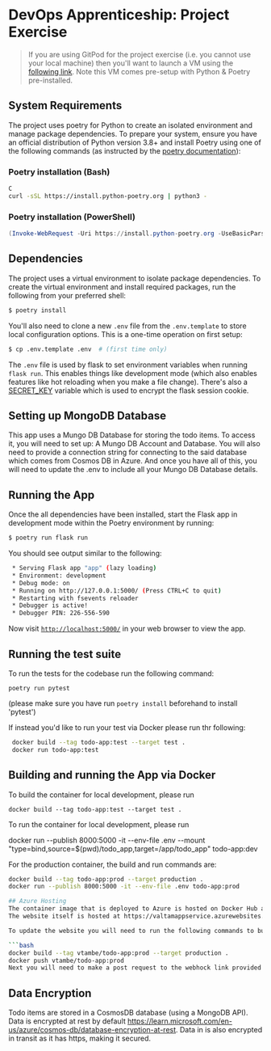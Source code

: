 # DevOps Apprenticeship: Project Exercise

> If you are using GitPod for the project exercise (i.e. you cannot use your local machine) then you'll want to launch a VM using the [following link](https://gitpod.io/#https://github.com/CorndelWithSoftwire/DevOps-Course-Starter). Note this VM comes pre-setup with Python & Poetry pre-installed.

## System Requirements

The project uses poetry for Python to create an isolated environment and manage package dependencies. To prepare your system, ensure you have an official distribution of Python version 3.8+ and install Poetry using one of the following commands (as instructed by the [poetry documentation](https://python-poetry.org/docs/#system-requirements)):

### Poetry installation (Bash)

```bash
C
curl -sSL https://install.python-poetry.org | python3 -
```

### Poetry installation (PowerShell)

```powershell
(Invoke-WebRequest -Uri https://install.python-poetry.org -UseBasicParsing).Content | py -
```

## Dependencies

The project uses a virtual environment to isolate package dependencies. To create the virtual environment and install required packages, run the following from your preferred shell:

```bash
$ poetry install
```

You'll also need to clone a new `.env` file from the `.env.template` to store local configuration options. This is a one-time operation on first setup:

```bash
$ cp .env.template .env  # (first time only)
```

The `.env` file is used by flask to set environment variables when running `flask run`. This enables things like development mode (which also enables features like hot reloading when you make a file change). There's also a [SECRET_KEY](https://flask.palletsprojects.com/en/1.1.x/config/#SECRET_KEY) variable which is used to encrypt the flask session cookie.

## Setting up MongoDB Database
This app uses a Mungo DB Database for storing the todo items.  To access it, you will need to set up:
A Mungo DB Account and Database. You will also need to provide a connection string for connecting to the said  database which comes from Cosmos DB in Azure. And once you have all of this, you will need to update the .env  to include all your Mungo DB  Database details.



## Running the App

Once the all dependencies have been installed, start the Flask app in development mode within the Poetry environment by running:
```bash
$ poetry run flask run
```

You should see output similar to the following:
```bash
 * Serving Flask app "app" (lazy loading)
 * Environment: development
 * Debug mode: on
 * Running on http://127.0.0.1:5000/ (Press CTRL+C to quit)
 * Restarting with fsevents reloader
 * Debugger is active!
 * Debugger PIN: 226-556-590
```
Now visit [`http://localhost:5000/`](http://localhost:5000/) in your web browser to view the app.

## Running the test suite

To run the tests for the codebase run the following command:

```
poetry run pytest
```

(please make sure you have run `poetry install` beforehand to install 'pytest')

If instead you'd like to run your test via Docker 
please run thr following:
```bash
 docker build --tag todo-app:test --target test .
 docker run todo-app:test
 ```

## Building and running the App via Docker
To build the container for local development, please run

`docker build --tag todo-app:test --target test .` 

To run the container for local development, please run

docker run --publish 8000:5000  -it --env-file .env --mount 
"type=bind,source=$(pwd)/todo_app,target=/app/todo_app" todo-app:dev

For the production container, the build and run commands are:
```bash
docker build --tag todo-app:prod --target production .
docker run --publish 8000:5000 -it --env-file .env todo-app:prod

## Azure Hosting
The container image that is deployed to Azure is hosted on Docker Hub at https://hub.docker.com/repository/docker/vtambe/todo-app/general
The website itself is hosted at https://valtamappservice.azurewebsites.net/

To update the website you will need to run the following commands to build and push the updated container image

```bash
docker build --tag vtambe/todo-app:prod --target production .
docker push vtambe/todo-app:prod
Next you will need to make a post request to the webhock link provided on the App service under the deployment centre tab and this will trigger azure to pull the updated image from Docker Hub

```
## Data Encryption
Todo items are stored in a CosmosDB database (using a MongoDB API). Data is encrypted at rest by default https://learn.microsoft.com/en-us/azure/cosmos-db/database-encryption-at-rest.
Data in is also encrypted in transit as it has https, making it secured.
